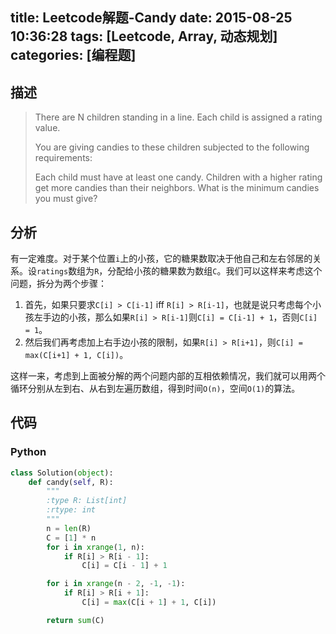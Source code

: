 title: Leetcode解题-Candy
date: 2015-08-25 10:36:28
tags: [Leetcode, Array, 动态规划]
categories: [编程题]
---

## 描述

> There are N children standing in a line. Each child is assigned a rating value.
>
> You are giving candies to these children subjected to the following requirements:
>
> Each child must have at least one candy.
> Children with a higher rating get more candies than their neighbors.
> What is the minimum candies you must give?

## 分析
有一定难度。对于某个位置`i`上的小孩，它的糖果数取决于他自己和左右邻居的关系。设`ratings`数组为`R`，分配给小孩的糖果数为数组`C`。我们可以这样来考虑这个问题，拆分为两个步骤：

1. 首先，如果只要求`C[i] > C[i-1]` iff `R[i] > R[i-1]`，也就是说只考虑每个小孩左手边的小孩，那么如果`R[i] > R[i-1]`则`C[i] = C[i-1] + 1`，否则`C[i] = 1`。
2. 然后我们再考虑加上右手边小孩的限制，如果`R[i] > R[i+1]`，则`C[i] = max(C[i+1] + 1, C[i])`。

这样一来，考虑到上面被分解的两个问题内部的互相依赖情况，我们就可以用两个循环分别从左到右、从右到左遍历数组，得到时间`O(n)`，空间`O(1)`的算法。

## 代码

### Python
```python
class Solution(object):
    def candy(self, R):
        """
        :type R: List[int]
        :rtype: int
        """
        n = len(R)
        C = [1] * n
        for i in xrange(1, n):
            if R[i] > R[i - 1]:
                C[i] = C[i - 1] + 1

        for i in xrange(n - 2, -1, -1):
            if R[i] > R[i + 1]:
                C[i] = max(C[i + 1] + 1, C[i])

        return sum(C)
```
